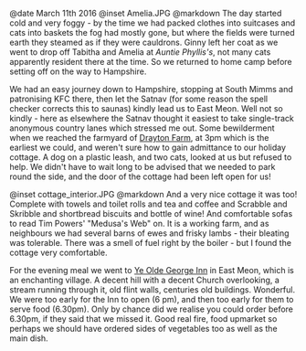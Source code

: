 @date		March 11th 2016
@inset		Amelia.JPG
@markdown
The day started cold and very foggy - by the time we had packed clothes into suitcases and cats into
baskets the fog had mostly gone, but where the fields were turned earth they steamed as if they were
cauldrons. Ginny left her coat as we went to drop off Tabitha and Amelia at
*Auntie Phyllis's*, not many
cats apparently resident there at the time. So we returned to home camp before setting off on the way
to Hampshire.

We had an easy journey down to Hampshire, stopping at South Mimms and patronising KFC there,
then let the Satnav (for some reason the spell checker corrects this to saunas) kindly lead us
to East Meon. Well not so kindly - here as elsewhere the Satnav thought it easiest to take
single-track anonymous country lanes which stressed me out. Some bewilderment
when we reached the farmyard of [Drayton Farm](http://www.english-country-cottages.co.uk/cottages/drayton-farm-barns-stable-cottage-pddp), at 3pm which is the earliest we could,
and weren't sure how to gain admittance to our holiday cottage. A dog on a plastic leash,
and two cats, looked at us but refused to help.  We didn't have to wait long to be advised
that we needed to park round the side, and the door of the cottage had been left open for us!

@inset		cottage_interior.JPG
@markdown
And a very nice cottage it was too! Complete with towels and toilet rolls and tea and coffee and
Scrabble and Skribble and shortbread biscuits and bottle of wine! And comfortable sofas to read Tim
Powers' "Medusa's Web" on. It is a working farm, and as neighbours we had several barns of
ewes and frisky lambs - their bleating was tolerable. There was a smell of fuel right by the boiler -
but I found the cottage very comfortable.

For the evening meal we went to [Ye Olde George Inn](https://www.yeoldegeorgeinn.net/) in East Meon, which is an enchanting village.
A decent hill with a decent Church overlooking, a stream running through it, old flint walls,
centuries old buildings. Wonderful. We were too early for the Inn to open (6 pm), and then too early
for them to serve food (6.30pm). Only by chance did we realise you could order before 6.30pm, if
they said that we missed it. Good real fire, food upmarket so perhaps we should have ordered
sides of vegetables too as well as the main dish.
